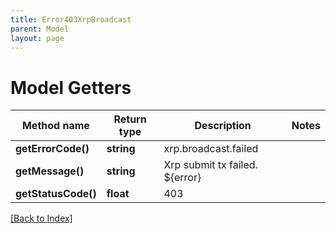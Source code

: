 ```yaml
---
title: Error403XrpBroadcast
parent: Model
layout: page
---
```


# Model Getters

Method name | Return type | Description | Notes
------------ | ------------- | ------------- | -------------
**getErrorCode()** | **string** | xrp.broadcast.failed |
**getMessage()** | **string** | Xrp submit tx failed. ${error} |
**getStatusCode()** | **float** | 403 |

[[Back to Index]](../index.md)
